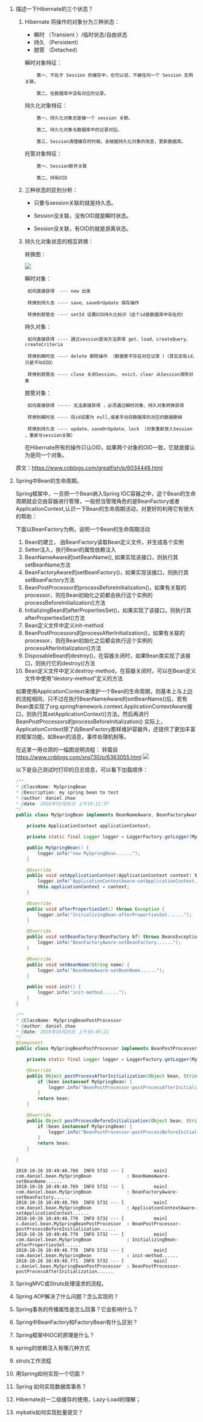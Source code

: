 1. 描述一下Hibernate的三个状态？

    1. Hibernate 将操作的对象分为三种状态：
        * 瞬时 （Transient ）/临时状态/自由状态
        * 持久 （Persistent）
        * 脱管 （Detached）

        瞬时对象特征：

            　　第一、不处于 Session 的缓存中，也可以说，不被任何一个 Session 实例关联。

            　　第二、在数据库中没有对应的记录。

        持久化对象特征：

            　　第一、持久化对象总是被一个 session 关联。

            　　第二、持久化对象与数据库中的记录对应。

            　　第三、Session清理缓存的时候，会根据持久化对象的改变，更新数据库。

        托管对象特征：

            　　第一、Session断开关联

            　　第二、持有OID

    2. 三种状态的区别分析：

        * 只要与session关联的就是持久态。

        * Session没关联，没有OID就是瞬时状态。

        * Session没关联，有OID的就是游离状态。

    3. 持久化对象状态的相互转换：

        转换图：

        ![](architect/architect-framework-hibernate-trans.png)

        瞬时对象：

            如何直接获得  --- new 出来

            转换到持久态 ---- save、saveOrUpdate 保存操作

            转换到脱管态 ---- setId 设置OID持久化标识（这个id是数据库中存在的）

        持久对象：

            如何直接获得 ---- 通过session查询方法获得 get、load、createQuery、createCriteria

            转换到瞬时态 ---- delete 删除操作 （数据表不存在对应记录 ）（其实还有id，只是不叫OID）

            转换到脱管态 ---- close 关闭Session， evict、clear 从Session清除对象

        脱管对象：

            如何直接获得 ----- 无法直接获得 ，必须通过瞬时对象、持久对象转换获得

            转换到瞬时态 ---- 将id设置为 null,或者手动将数据库的对应的数据删掉

            转换到持久态 ---- update、saveOrUpdate、lock （对象重新放入Session ，重新与session关联）

        在Hibernate所有的操作只认OID，如果两个对象的OID一致，它就直接认为是同一个对象。

    原文：https://www.cnblogs.com/greatfish/p/6034448.html

2. Spring中Bean的生命周期。

    Spring框架中，一旦把一个Bean纳入Spring IOC容器之中，这个Bean的生命周期就会交由容器进行管理，一般担当管理角色的是BeanFactory或者ApplicationContext,认识一下Bean的生命周期活动，对更好的利用它有很大的帮助：

    下面以BeanFactory为例，说明一个Bean的生命周期活动

    1. Bean的建立， 由BeanFactory读取Bean定义文件，并生成各个实例
    2. Setter注入，执行Bean的属性依赖注入
    3. BeanNameAware的setBeanName(), 如果实现该接口，则执行其setBeanName方法
    4. BeanFactoryAware的setBeanFactory()，如果实现该接口，则执行其setBeanFactory方法
    5. BeanPostProcessor的processBeforeInitialization()，如果有关联的processor，则在Bean初始化之前都会执行这个实例的processBeforeInitialization()方法
    6. InitializingBean的afterPropertiesSet()，如果实现了该接口，则执行其afterPropertiesSet()方法
    7. Bean定义文件中定义init-method
    8. BeanPostProcessors的processAfterInitialization()，如果有关联的processor，则在Bean初始化之后都会执行这个实例的processAfterInitialization()方法
    9. DisposableBean的destroy()，在容器关闭时，如果Bean类实现了该接口，则执行它的destroy()方法
    10. Bean定义文件中定义destroy-method，在容器关闭时，可以在Bean定义文件中使用“destory-method”定义的方法
    
    如果使用ApplicationContext来维护一个Bean的生命周期，则基本上与上边的流程相同，只不过在执行BeanNameAware的setBeanName()后，若有Bean类实现了org.springframework.context.ApplicationContextAware接口，则执行其setApplicationContext()方法，然后再进行BeanPostProcessors的processBeforeInitialization()
    实际上，ApplicationContext除了向BeanFactory那样维护容器外，还提供了更加丰富的框架功能，如Bean的消息，事件处理机制等。

    在这里一用仓颉的一幅图说明流程： 转载自 https://www.cnblogs.com/xrq730/p/6363055.html
    ![](architect/architect-framework-spring-bean.png)

    以下是自己测试时打印的日志信息，可以看下加载顺序：
    ```java
    /**
    * @ClassName: MySpringBean
    * @Description: my spring bean to test
    * @author: daniel.zhao
    * @date: 2018年10月26日 上午10:12:37
    */
    public class MySpringBean implements BeanNameAware, BeanFactoryAware, InitializingBean, ApplicationContextAware {

        private ApplicationContext applicationContext;

        private static final Logger logger = LoggerFactory.getLogger(MySpringBean.class);

        public MySpringBean() {
            logger.info("new MySpringBean......");
        }

        @Override
        public void setApplicationContext(ApplicationContext context) throws BeansException {
            logger.info("ApplicationContextAware-setApplicationContext......");
            this.applicationContext = context;
        }

        @Override
        public void afterPropertiesSet() throws Exception {
            logger.info("InitializingBean-afterPropertiesSet......");
        }

        @Override
        public void setBeanFactory(BeanFactory bf) throws BeansException {
            logger.info("BeanFactoryAware-setBeanFactory......");
        }

        @Override
        public void setBeanName(String name) {
            logger.info("BeanNameAware-setBeanName......");
        }

        public void init() {
            logger.info("init-method......");
        }
    }
    ```
    ```java
    /**
    * @ClassName: MySpringBeanPostProcessor
    * @author: daniel.zhao
    * @date: 2018年10月26日 上午10:40:21
    */
    @Component
    public class MySpringBeanPostProcessor implements BeanPostProcessor {

        private static final Logger logger = LoggerFactory.getLogger(MySpringBeanPostProcessor.class);

        @Override
        public Object postProcessAfterInitialization(Object bean, String beanName) throws BeansException {
            if (bean instanceof MySpringBean) {
                logger.info("BeanPostProcessor-postProcessAfterInitialization......");
            }
            return bean;
        }

        @Override
        public Object postProcessBeforeInitialization(Object bean, String beanName) throws BeansException {
            if (bean instanceof MySpringBean) {
                logger.info("BeanPostProcessor-postProcessBeforeInitialization......");
            }
            return bean;
        }

    }
    ```
    ```
    2018-10-26 10:49:48.768  INFO 5732 --- [           main] com.daniel.bean.MySpringBean             : BeanNameAware-setBeanName......
    2018-10-26 10:49:48.769  INFO 5732 --- [           main] com.daniel.bean.MySpringBean             : BeanFactoryAware-setBeanFactory......
    2018-10-26 10:49:48.769  INFO 5732 --- [           main] com.daniel.bean.MySpringBean             : ApplicationContextAware-setApplicationContext......
    2018-10-26 10:49:48.770  INFO 5732 --- [           main] c.daniel.bean.MySpringBeanPostProcessor  : BeanPostProcessor-postProcessBeforeInitialization......
    2018-10-26 10:49:48.770  INFO 5732 --- [           main] com.daniel.bean.MySpringBean             : InitializingBean-afterPropertiesSet......
    2018-10-26 10:49:48.770  INFO 5732 --- [           main] com.daniel.bean.MySpringBean             : init-method......
    2018-10-26 10:49:48.771  INFO 5732 --- [           main] c.daniel.bean.MySpringBeanPostProcessor  : BeanPostProcessor-postProcessAfterInitialization......
    ```
3. SpringMVC或Struts处理请求的流程。

4. Spring AOP解决了什么问题？怎么实现的？

5. Spring事务的传播属性是怎么回事？它会影响什么？

6. Spring中BeanFactory和FactoryBean有什么区别？

7. Spring框架中IOC的原理是什么？

8. spring的依赖注入有哪几种方式

9. struts工作流程

10. 用Spring如何实现一个切面？

11. Spring 如何实现数据库事务？

12. Hibernate对一二级缓存的使用，Lazy-Load的理解； 

13. mybatis如何实现批量提交？
